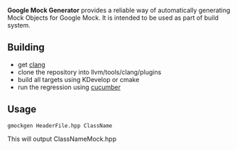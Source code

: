 **Google Mock Generator** provides a reliable way of automatically generating Mock Objects for Google Mock. It is intended to be used as part of build system.

## Building

 + get [clang](http://clang.llvm.org)
 + clone the repository into llvm/tools/clang/plugins
 + build all targets using KDevelop or cmake
 + run the regression using [cucumber](http://cukes.info)

## Usage
```
gmockgen HeaderFile.hpp ClassName
```
This will output ClassNameMock.hpp

